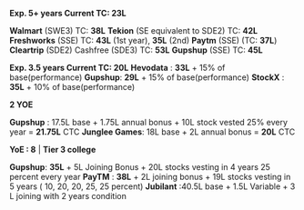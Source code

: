 **Exp. 5+ years Current TC: 23L** 

**Walmart** (SWE3) TC: **38L** 
**Tekion** (SE equivalent to SDE2) TC: **42L** 
**Freshworks** (SSE) TC: **43L** (1st year), **35L** (2nd) 
**Paytm** (SSE) (TC: **37L**) 
**Cleartrip** (SDE2) Cashfree (SDE3) TC: **53L** 
**Gupshup** (SSE) TC: **45L**


**Exp. 3.5  years Current TC: 20L**
**Hevodata** : **33L** + 15% of base(performance)
**Gupshup**: **29L** + 15% of base(performance)
**StockX** : **35L** + 10% of base(performance)


**2 YOE**

**Gupshup** : 17.5L base + 1.75L annual bonus + 10L stock vested 25% every year = **21.75L** CTC
**Junglee Games**: 18L base + 2L annual bonus = **20L** CTC

**YoE : 8**  | **Tier 3 college**

**Gupshup**: **35L** + 5L Joining Bonus  + 20L stocks vesting in 4 years 25 percent every year
**PayTM** : **38L**  + 2L joining bonus  + 19L stocks vesting in 5 years ( 10, 20, 20, 25, 25 percent)
**Jubilant** :40.5L  base  + 1.5L Variable  + 3 L joining with 2 years condition